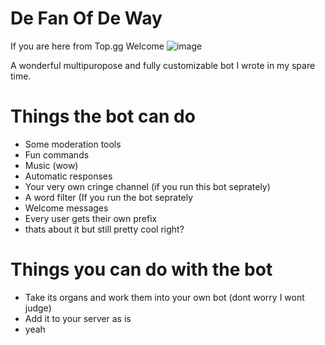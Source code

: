 # De Fan Of De Way

If you are here from Top.gg Welcome
![image](https://user-images.githubusercontent.com/48448818/109732073-0e406c00-7b82-11eb-80e5-99df92ab9d18.png)

A wonderful multipuropose and fully customizable bot I wrote in my spare time.

# Things the bot can do
- Some moderation tools
- Fun commands
- Music (wow)
- Automatic responses
- Your very own cringe channel (if you run this bot seprately)
- A word filter (If you run the bot seprately
- Welcome messages
- Every user gets their own prefix
- thats about it but still pretty cool right?

# Things you can do with the bot
- Take its organs and work them into your own bot (dont worry I wont judge)
- Add it to your server as is
- yeah
